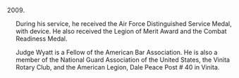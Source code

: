 ﻿---
fname: 'Harry'
lname: 'Wyatt, III'
id: 496
published: false
layout: judge-bio
---
2009.

During his service, he received the Air Force Distinguished Service
Medal, with device. He also received the Legion of Merit Award and the
Combat Readiness Medal.

Judge Wyatt is a Fellow of the American Bar Association. He is also a
member of the National Guard Association of the United States, the
Vinita Rotary Club, and the American Legion, Dale Peace Post \# 40 in
Vinita.
